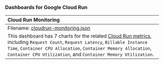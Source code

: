 ### Dashboards for Google Cloud Run

|Cloud Run Monitoring|
|:--------------------|
|Filename: [cloudrun-monitoring.json](cloudrun-monitoring.json)|
|This dashboard has 7 charts for the related [Cloud Run metrics](https://cloud.google.com/monitoring/api/metrics_gcp_p_z#gcp-run), including `Request Count`, `Request Latency`, `Billable Instance Time`, `Container CPU Allocation`, `Container Memory Allocation`, `Container CPU Utilization`, and `Container Memory Utilization`.|
